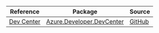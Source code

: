 | Reference | Package | Source |
|---|---|---|
|[Dev Center](developer.devcenter-readme.md)|[Azure.Developer.DevCenter](https://www.nuget.org/packages/Azure.Developer.DevCenter)|[GitHub](https://github.com/Azure/azure-sdk-for-net/blob/main/sdk/devcenter/Azure.Developer.DevCenter)|
